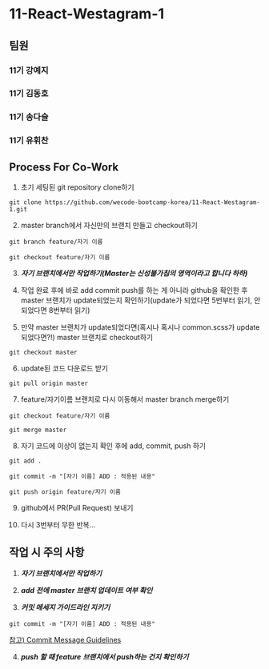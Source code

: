 # 11-React-Westagram-1

## 팀원

### 11기 강예지

### 11기 김동호

### 11기 송다슬

### 11기 유휘찬

## Process For Co-Work

1. 초기 세팅된 git repository clone하기

`git clone https://github.com/wecode-bootcamp-korea/11-React-Westagram-1.git`

2. master branch에서 자신만의 브랜치 만들고 checkout하기

`git branch feature/자기 이름`

`git checkout feature/자기 이름`

3. <i><b>자기 브랜치에서만 작업하기(Master는 신성불가침의 영역이라고 합니다 하하)</b></i>

4. 작업 완료 후에 바로 add commit push를 하는 게 아니라 github을 확인한 후 master 브랜치가 update되었는지 확인하기(update가 되었다면 5번부터 읽기, 안되었다면 8번부터 읽기)

5. 만약 master 브랜치가 update되었다면(혹시나 혹시나 common.scss가 update되었다면?!) master 브랜치로 checkout하기

`git checkout master`

6. update된 코드 다운로드 받기

`git pull origin master`

7. feature/자기이름 브랜치로 다시 이동해서 master branch merge하기

`git checkout feature/자기 이름`

`git merge master`

8. 자기 코드에 이상이 없는지 확인 후에 add, commit, push 하기

`git add .`

`git commit -m "[자기 이름] ADD : 적용된 내용"`

`git push origin feature/자기 이름`

9. github에서 PR(Pull Request) 보내기

10. 다시 3번부터 무한 반복...

## 작업 시 주의 사항

1. <i><b>자기 브랜치에서만 작업하기</b></i>

2. <i><b>add 전에 master 브랜치 업데이트 여부 확인</b></i>

3. <i><b>커밋 메세지 가이드라인 지키기</b></i>

`git commit -m "[자기 이름] ADD : 적용된 내용"`

[참고) Commit Message Guidelines](https://www.notion.so/Commit-Message-Guidelines-8ca8fac8178943e78ddcfb48f47ba973)

4. <i><b>push 할 때 feature 브랜치에서 push하는 건지 확인하기</b></i>

